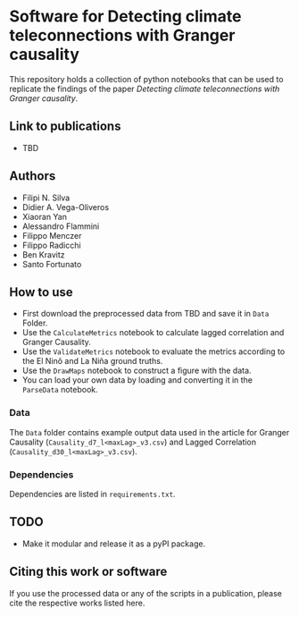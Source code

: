 # Software for Detecting climate teleconnections with Granger causality

This repository holds a collection of python notebooks that can be used to replicate the findings of the paper *Detecting climate teleconnections with Granger causality*.

## Link to publications
- TBD

## Authors
- Filipi N. Silva
- Didier A. Vega-Oliveros
- Xiaoran Yan
- Alessandro Flammini
- Filippo Menczer
- Filippo Radicchi
- Ben Kravitz
- Santo Fortunato

## How to use

- First download the preprocessed data from TBD and save it in `Data` Folder.
- Use the `CalculateMetrics` notebook to calculate lagged correlation and Granger Causality.
- Use the `ValidateMetrics` notebook to evaluate the metrics according to the El Ninõ and La Niña ground truths.
- Use the `DrawMaps` notebook to construct a figure with the data.
- You can load your own data by loading and converting it in the `ParseData` notebook. 

### Data
The `Data` folder contains example output data used in the article for Granger Causality (`Causality_d7_l<maxLag>_v3.csv`) and Lagged Correlation (`Causality_d30_l<maxLag>_v3.csv`).

### Dependencies
Dependencies are listed in `requirements.txt`.

## TODO
 - Make it modular and release it as a pyPI package.


## Citing this work or software
If you use the processed data or any of the scripts in a publication, please cite the respective works listed here.

